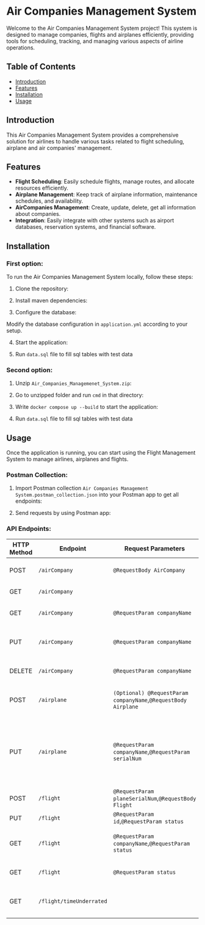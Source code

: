 # Air Companies Management System

Welcome to the Air Companies Management System project! This system is designed to manage companies, flights and airplanes efficiently, providing tools for scheduling, tracking, and managing various aspects of airline operations.

## Table of Contents

- [Introduction](#introduction)
- [Features](#features)
- [Installation](#installation)
- [Usage](#usage)

## Introduction

This Air Companies Management System provides a comprehensive solution for airlines to handle various tasks related to flight scheduling, airplane and air companies' management.

## Features

- **Flight Scheduling**: Easily schedule flights, manage routes, and allocate resources efficiently.
- **Airplane Management**: Keep track of airplane information, maintenance schedules, and availability.
- **AirCompanies Management**: Create, update, delete, get all information about companies.
- **Integration**: Easily integrate with other systems such as airport databases, reservation systems, and financial software.

## Installation
### First option:

To run the Air Companies Management System locally, follow these steps:

1. Clone the repository:


2. Install maven dependencies:


3. Configure the database:

Modify the database configuration in `application.yml` according to your setup.

4. Start the application:


5. Run `data.sql` file to fill sql tables with test data



### Second option:

1. Unzip `Air_Companies_Managemenet_System.zip`:


2. Go to unzipped folder and run `cmd` in that directory:


3. Write `docker compose up --build` to start the application:


4. Run `data.sql` file to fill sql tables with test data


## Usage

Once the application is running, you can start using the Flight Management System to manage airlines, airplanes and flights. 

### Postman Collection:
1. Import Postman collection `Air Companies Management System.postman_collection.json` into your Postman app to get all endpoints:


2. Send requests by using Postman app:

### API Endpoints:
| HTTP Method | Endpoint                 | Request Parameters                                    | Action                               |
|-------------|--------------------------|-------------------------------------------------------|--------------------------------------|
| POST        | `/airCompany`            | `@RequestBody AirCompany`                             | To create a new air company          |
| GET         | `/airCompany`            |                                                       | To get all companies                 |
| GET         | `/airCompany`            | `@RequestParam companyName`                           | To get a company by name             |
| PUT         | `/airCompany`            | `@RequestParam companyName`                           | To update a company info by name     |
| DELETE      | `/airCompany`            | `@RequestParam companyName`                           | To delete a company by name          |
| POST        | `/airplane`              | `(Optional) @RequestParam companyName`,`@RequestBody Airplane`   | To create an airplane with owner or without        |
| PUT         | `/airplane`              | `@RequestParam companyName`,`@RequestParam serialNum` | To update an airplane's owner company by airplane's serial number        |
| POST        | `/flight`                | `@RequestParam planeSerialNum`,`@RequestBody Flight`  | To create a flight                   |
| PUT         | `/flight`                | `@RequestParam id`,`@RequestParam status`             | To update a flight                   |
| GET         | `/flight`                | `@RequestParam companyName`,`@RequestParam status`    | To get all company flights by status |
| GET         | `/flight`                | `@RequestParam status`    | To get all flights by status         |
| GET         | `/flight/timeUnderrated` |     | To get time underrated flights       |

